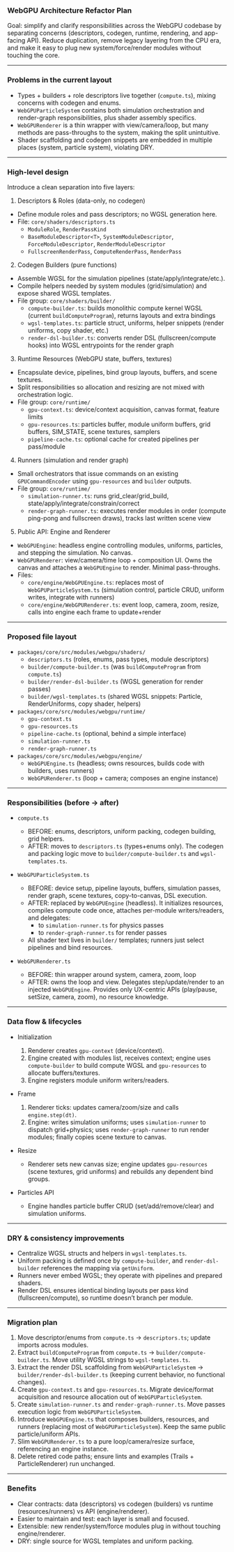 ### WebGPU Architecture Refactor Plan

Goal: simplify and clarify responsibilities across the WebGPU codebase by separating concerns (descriptors, codegen, runtime, rendering, and app-facing API). Reduce duplication, remove legacy layering from the CPU era, and make it easy to plug new system/force/render modules without touching the core.

---

### Problems in the current layout

- Types + builders + role descriptors live together (`compute.ts`), mixing concerns with codegen and enums.
- `WebGPUParticleSystem` contains both simulation orchestration and render-graph responsibilities, plus shader assembly specifics.
- `WebGPURenderer` is a thin wrapper with view/camera/loop, but many methods are pass-throughs to the system, making the split unintuitive.
- Shader scaffolding and codegen snippets are embedded in multiple places (system, particle system), violating DRY.

---

### High-level design

Introduce a clean separation into five layers:

1. Descriptors & Roles (data-only, no codegen)

- Define module roles and pass descriptors; no WGSL generation here.
- File: `core/shaders/descriptors.ts`
  - `ModuleRole`, `RenderPassKind`
  - `BaseModuleDescriptor<T>`, `SystemModuleDescriptor`, `ForceModuleDescriptor`, `RenderModuleDescriptor`
  - `FullscreenRenderPass`, `ComputeRenderPass`, `RenderPass`

2. Codegen Builders (pure functions)

- Assemble WGSL for the simulation pipelines (state/apply/integrate/etc.).
- Compile helpers needed by system modules (grid/simulation) and expose shared WGSL templates.
- File group: `core/shaders/builder/`
  - `compute-builder.ts`: builds monolithic compute kernel WGSL (current `buildComputeProgram`), returns layouts and extra bindings
  - `wgsl-templates.ts`: particle struct, uniforms, helper snippets (render uniforms, copy shader, etc.)
  - `render-dsl-builder.ts`: converts render DSL (fullscreen/compute hooks) into WGSL entrypoints for the render graph

3. Runtime Resources (WebGPU state, buffers, textures)

- Encapsulate device, pipelines, bind group layouts, buffers, and scene textures.
- Split responsibilities so allocation and resizing are not mixed with orchestration logic.
- File group: `core/runtime/`
  - `gpu-context.ts`: device/context acquisition, canvas format, feature limits
  - `gpu-resources.ts`: particles buffer, module uniform buffers, grid buffers, SIM_STATE, scene textures, samplers
  - `pipeline-cache.ts`: optional cache for created pipelines per pass/module

4. Runners (simulation and render graph)

- Small orchestrators that issue commands on an existing `GPUCommandEncoder` using `gpu-resources` and `builder` outputs.
- File group: `core/runtime/`
  - `simulation-runner.ts`: runs grid_clear/grid_build, state/apply/integrate/constrain/correct
  - `render-graph-runner.ts`: executes render modules in order (compute ping-pong and fullscreen draws), tracks last written scene view

5. Public API: Engine and Renderer

- `WebGPUEngine`: headless engine controlling modules, uniforms, particles, and stepping the simulation. No canvas.
- `WebGPURenderer`: view/camera/time loop + composition UI. Owns the canvas and attaches a `WebGPUEngine` to render. Minimal pass-throughs.
- Files:
  - `core/engine/WebGPUEngine.ts`: replaces most of `WebGPUParticleSystem.ts` (simulation control, particle CRUD, uniform writes, integrate with runners)
  - `core/engine/WebGPURenderer.ts`: event loop, camera, zoom, resize, calls into engine each frame to update+render

---

### Proposed file layout

- `packages/core/src/modules/webgpu/shaders/`
  - `descriptors.ts` (roles, enums, pass types, module descriptors)
  - `builder/compute-builder.ts` (was `buildComputeProgram` from `compute.ts`)
  - `builder/render-dsl-builder.ts` (WGSL generation for render passes)
  - `builder/wgsl-templates.ts` (shared WGSL snippets: Particle, RenderUniforms, copy shader, helpers)
- `packages/core/src/modules/webgpu/runtime/`
  - `gpu-context.ts`
  - `gpu-resources.ts`
  - `pipeline-cache.ts` (optional, behind a simple interface)
  - `simulation-runner.ts`
  - `render-graph-runner.ts`
- `packages/core/src/modules/webgpu/engine/`
  - `WebGPUEngine.ts` (headless; owns resources, builds code with builders, uses runners)
  - `WebGPURenderer.ts` (loop + camera; composes an engine instance)

---

### Responsibilities (before → after)

- `compute.ts`

  - BEFORE: enums, descriptors, uniform packing, codegen building, grid helpers.
  - AFTER: moves to `descriptors.ts` (types+enums only). The codegen and packing logic move to `builder/compute-builder.ts` and `wgsl-templates.ts`.

- `WebGPUParticleSystem.ts`

  - BEFORE: device setup, pipeline layouts, buffers, simulation passes, render graph, scene textures, copy-to-canvas, DSL execution.
  - AFTER: replaced by `WebGPUEngine` (headless). It initializes resources, compiles compute code once, attaches per-module writers/readers, and delegates:
    - to `simulation-runner.ts` for physics passes
    - to `render-graph-runner.ts` for render passes
  - All shader text lives in `builder/` templates; runners just select pipelines and bind resources.

- `WebGPURenderer.ts`
  - BEFORE: thin wrapper around system, camera, zoom, loop
  - AFTER: owns the loop and view. Delegates step/update/render to an injected `WebGPUEngine`. Provides only UX-centric APIs (play/pause, setSize, camera, zoom), no resource knowledge.

---

### Data flow & lifecycles

- Initialization

  1. Renderer creates `gpu-context` (device/context).
  2. Engine created with modules list, receives context; engine uses `compute-builder` to build compute WGSL and `gpu-resources` to allocate buffers/textures.
  3. Engine registers module uniform writers/readers.

- Frame

  1. Renderer ticks: updates camera/zoom/size and calls `engine.step(dt)`.
  2. Engine: writes simulation uniforms; uses `simulation-runner` to dispatch grid+physics; uses `render-graph-runner` to run render modules; finally copies scene texture to canvas.

- Resize

  - Renderer sets new canvas size; engine updates `gpu-resources` (scene textures, grid uniforms) and rebuilds any dependent bind groups.

- Particles API
  - Engine handles particle buffer CRUD (set/add/remove/clear) and simulation uniforms.

---

### DRY & consistency improvements

- Centralize WGSL structs and helpers in `wgsl-templates.ts`.
- Uniform packing is defined once by `compute-builder`, and `render-dsl-builder` references the mapping via `getUniform`.
- Runners never embed WGSL; they operate with pipelines and prepared shaders.
- Render DSL ensures identical binding layouts per pass kind (fullscreen/compute), so runtime doesn’t branch per module.

---

### Migration plan

1. Move descriptor/enums from `compute.ts` → `descriptors.ts`; update imports across modules.
2. Extract `buildComputeProgram` from `compute.ts` → `builder/compute-builder.ts`. Move utility WGSL strings to `wgsl-templates.ts`.
3. Extract the render DSL scaffolding from `WebGPUParticleSystem` → `builder/render-dsl-builder.ts` (keeping current behavior, no functional changes).
4. Create `gpu-context.ts` and `gpu-resources.ts`. Migrate device/format acquisition and resource allocation out of `WebGPUParticleSystem`.
5. Create `simulation-runner.ts` and `render-graph-runner.ts`. Move passes execution logic from `WebGPUParticleSystem`.
6. Introduce `WebGPUEngine.ts` that composes builders, resources, and runners (replacing most of `WebGPUParticleSystem`). Keep the same public particle/uniform APIs.
7. Slim `WebGPURenderer.ts` to a pure loop/camera/resize surface, referencing an engine instance.
8. Delete retired code paths; ensure lints and examples (Trails + ParticleRenderer) run unchanged.

---

### Benefits

- Clear contracts: data (descriptors) vs codegen (builders) vs runtime (resources/runners) vs API (engine/renderer).
- Easier to maintain and test: each layer is small and focused.
- Extensible: new render/system/force modules plug in without touching engine/renderer.
- DRY: single source for WGSL templates and uniform packing.
